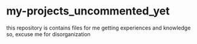 # my-projects_uncommented_yet
this repository is contains files for me getting experiences  and knowledge so, excuse me for disorganization 
